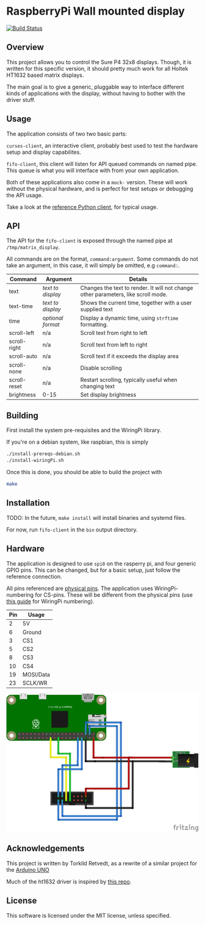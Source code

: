 RaspberryPi Wall mounted display
================================
[![Build Status](https://travis-ci.org/torkildr/raspberry-display.svg?branch=master)](https://travis-ci.org/torkildr/raspberry-display)

## Overview
This project allows you to control the Sure P4 32x8 displays. Though, it is written for this specific version, it should
pretty much work for all Holtek HT1632 based matrix displays.
 
The main goal is to give a generic, pluggable way to interface different kinds of applications with the display, without having to
bother with the driver stuff.

## Usage

The application consists of two two basic parts:

`curses-client`, an interactive client, probably best used to test the hardware setup and display capabilites.

`fifo-client`, this client will listen for API queued commands on named pipe. This queue is what you will interface with from
your own application.

Both of these applications also come in a `mock-` version. These will work without the physical hardware, and is perfect
for test setups or debugging the API usage.

Take a look at the [reference Python client](python-client), for typical usage.

## API

The API for the `fifo-client` is exposed through the named pipe at `/tmp/matrix_display`.

All commands are on the format, `command:argument`. Some commands do not take an argument, in this case, it will simply
be omitted, e.g `command:`.

Command     | Argument  | Details
------------|-----------|---------
text        | *text to display* | Changes the text to render. It will not change other parameters, like scroll mode.
text-time   | *text to display* | Shows the current time, together with a user supplied text
time        | *optional format* | Display a dynamic time, using `strftime` formatting.
scroll-left  | n/a | Scroll text from right to left
scroll-right | n/a | Scroll text from left to right
scroll-auto  | n/a | Scroll text if it exceeds the display area
scroll-none  | n/a | Disable scrolling
scroll-reset | n/a | Restart scrolling, typically useful when changing text
brightness   | 0-15 | Set display brightness 

## Building
First install the system pre-requisites and the WiringPi library.

If you're on a debian system, like raspbian, this is simply
```bash
./install-prereqs-debian.sh
./install-wiringPi.sh
```

Once this is done, you should be able to build the project with
```bash
make
```

## Installation

TODO: In the future, `make install` will install binaries and systemd files.

For now, run `fifo-client` in the `bin` output directory.

## Hardware

The application is designed to use `spi0` on the rasperry pi, and four generic GPIO pins. This can be changed, but for a basic
setup, just follow the reference connection.

All pins referenced are [physical pins](https://pinout.xyz/pinout#). The application uses WiringPi-numbering for CS-pins. These
will be different from the physical pins (use [this guide](https://pinout.xyz/pinout/wiringpi) for WiringPi numbering).

Pin | Usage
--- | -----
2   | 5V
6   | Ground
3   | CS1
5   | CS2
8   | CS3
10  | CS4
19  | MOSI/Data
23  | SCLK/WR

![Example Wiring](images/raspberry-wiring.png)

## Acknowledgements
This project is written by Torkild Retvedt, as a rewrite of a similar project for the [Arduino UNO](https://github.com/torkildr/display)

Much of the ht1632 driver is inspired by [this repo](https://github.com/DerBer/ht1632clib).

## License
This software is licensed under the MIT license, unless specified.

